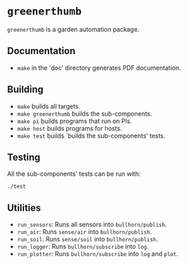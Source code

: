 # `greenerthumb`

`greenerthumb` is a garden automation package.

## Documentation

* `make` in the 'doc' directory generates PDF documentation.

## Building

* `make` builds all targets.
* `make greenerthumb` builds the sub-components.
* `make pi` builds programs that run on PIs.
* `make host` builds programs for hosts.
* `make test` builds `builds the sub-components' tests.

## Testing

All the sub-components' tests can be run with:

```
./test
```

## Utilities

* `run_sensors`: Runs all sensors into `bullhorn/publish`.
* `run_air`: Runs `sense/air` into `bullhorn/publish`.
* `run_soil`: Runs `sense/soil` into `bullhorn/publish`.
* `run_logger`: Runs `bullhorn/subscribe` into `log`.
* `run_plotter`: Runs `bullhorn/subscribe` into `log` and `plot`.
